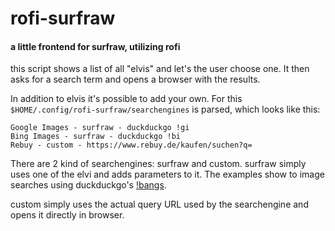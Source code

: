 # rofi-surfraw
#### a little frontend for surfraw, utilizing rofi

this script shows a list of all "elvis" and let's the user choose one.
It then asks for a search term and opens a browser with the results.

In addition to elvis it's possible to add your own.
For this `$HOME/.config/rofi-surfraw/searchengines` is parsed, which looks
like this:

```
Google Images - surfraw - duckduckgo !gi
Bing Images - surfraw - duckduckgo !bi
Rebuy - custom - https://www.rebuy.de/kaufen/suchen?q=
```

There are 2 kind of searchengines: surfraw and custom.
surfraw simply uses one of the elvi and adds parameters to it.
The examples show to image searches using duckduckgo's [!bangs](https://duckduckgo.com/bang).

custom simply uses the actual query URL used by the searchengine and opens it directly in browser.
